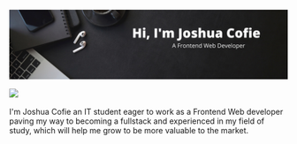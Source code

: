 
![](https://github.com/Joshcov/Joshcov/blob/main/Black%20Modern%20Personal%20LinkedIn%20Banner.png)

[![](https://img.shields.io/badge/linkedin-%230077B5.svg?style=for-the-badge&logo=linkedin)](https://www.linkedin.com/in/joshua-cofie-878904228/)


I'm Joshua Cofie an IT student eager to work as a Frontend Web developer paving my way to becoming a fullstack and experienced in my field of study, which will help me grow to be more valuable to the market.









